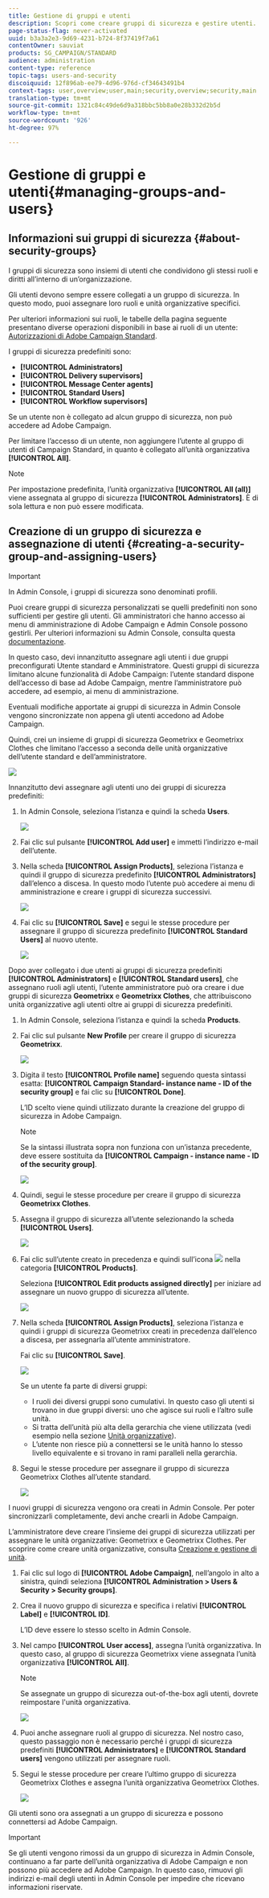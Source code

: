 ```yaml
---
title: Gestione di gruppi e utenti
description: Scopri come creare gruppi di sicurezza e gestire utenti.
page-status-flag: never-activated
uuid: b3a3a2e3-9d69-4231-b724-8f37419f7a61
contentOwner: sauviat
products: SG_CAMPAIGN/STANDARD
audience: administration
content-type: reference
topic-tags: users-and-security
discoiquuid: 12f896ab-ee79-4d96-976d-cf34643491b4
context-tags: user,overview;user,main;security,overview;security,main
translation-type: tm+mt
source-git-commit: 1321c84c49de6d9a318bbc5bb8a0e28b332d2b5d
workflow-type: tm+mt
source-wordcount: '926'
ht-degree: 97%

---
```



# Gestione di gruppi e utenti{#managing-groups-and-users}

## Informazioni sui gruppi di sicurezza {#about-security-groups}

I gruppi di sicurezza sono insiemi di utenti che condividono gli stessi ruoli e diritti all’interno di un’organizzazione.

Gli utenti devono sempre essere collegati a un gruppo di sicurezza. In questo modo, puoi assegnare loro ruoli e unità organizzative specifici.

Per ulteriori informazioni sui ruoli, le tabelle della pagina seguente presentano diverse operazioni disponibili in base ai ruoli di un utente: [Autorizzazioni di Adobe Campaign Standard](https://docs.campaign.adobe.com/doc/standard/en/Technotes/AdobeCampaign-ACSRights.pdf).

I gruppi di sicurezza predefiniti sono:

* **[!UICONTROL Administrators]**
* **[!UICONTROL Delivery supervisors]**
* **[!UICONTROL Message Center agents]**
* **[!UICONTROL Standard Users]**
* **[!UICONTROL Workflow supervisors]**

Se un utente non è collegato ad alcun gruppo di sicurezza, non può accedere ad Adobe Campaign.

Per limitare l’accesso di un utente, non aggiungere l’utente al gruppo di utenti di Campaign Standard, in quanto è collegato all’unità organizzativa **[!UICONTROL All]**.

>[!NOTE]
>
>Per impostazione predefinita, l’unità organizzativa **[!UICONTROL All (all)]** viene assegnata al gruppo di sicurezza **[!UICONTROL Administrators]**. È di sola lettura e non può essere modificata.

## Creazione di un gruppo di sicurezza e assegnazione di utenti {#creating-a-security-group-and-assigning-users}

>[!IMPORTANT]
>
>In Admin Console, i gruppi di sicurezza sono denominati profili.

Puoi creare gruppi di sicurezza personalizzati se quelli predefiniti non sono sufficienti per gestire gli utenti. Gli amministratori che hanno accesso ai menu di amministrazione di Adobe Campaign e Admin Console possono gestirli. Per ulteriori informazioni su Admin Console, consulta questa [documentazione](https://helpx.adobe.com/it/enterprise/managing/user-guide.html).

In questo caso, devi innanzitutto assegnare agli utenti i due gruppi preconfigurati Utente standard e Amministratore. Questi gruppi di sicurezza limitano alcune funzionalità di Adobe Campaign: l’utente standard dispone dell’accesso di base ad Adobe Campaign, mentre l’amministratore può accedere, ad esempio, ai menu di amministrazione.

Eventuali modifiche apportate ai gruppi di sicurezza in Admin Console vengono sincronizzate non appena gli utenti accedono ad Adobe Campaign.

Quindi, crei un insieme di gruppi di sicurezza Geometrixx e Geometrixx Clothes che limitano l’accesso a seconda delle unità organizzative dell’utente standard e dell’amministratore.

![](assets/ootb_security_group_1.png)

Innanzitutto devi assegnare agli utenti uno dei gruppi di sicurezza predefiniti:

1. In Admin Console, seleziona l’istanza e quindi la scheda **Users**.

   ![](assets/manage_security_group_2.png)

1. Fai clic sul pulsante **[!UICONTROL Add user]** e immetti l’indirizzo e-mail dell’utente.
1. Nella scheda **[!UICONTROL Assign Products]**, seleziona l’istanza e quindi il gruppo di sicurezza predefinito **[!UICONTROL Administrators]** dall’elenco a discesa. In questo modo l’utente può accedere ai menu di amministrazione e creare i gruppi di sicurezza successivi.

   ![](assets/ootb_security_group_2.png)

1. Fai clic su **[!UICONTROL Save]** e segui le stesse procedure per assegnare il gruppo di sicurezza predefinito **[!UICONTROL Standard Users]** al nuovo utente.

   ![](assets/ootb_security_group_3.png)

Dopo aver collegato i due utenti ai gruppi di sicurezza predefiniti **[!UICONTROL Administrators]** e **[!UICONTROL Standard users]**, che assegnano ruoli agli utenti, l’utente amministratore può ora creare i due gruppi di sicurezza **Geometrixx** e **Geometrixx Clothes**, che attribuiscono unità organizzative agli utenti oltre ai gruppi di sicurezza predefiniti.

1. In Admin Console, seleziona l’istanza e quindi la scheda **Products**.
1. Fai clic sul pulsante **New Profile** per creare il gruppo di sicurezza **Geometrixx**.

   ![](assets/create_security_1.png)

1. Digita il testo **[!UICONTROL Profile name]** seguendo questa sintassi esatta: **[!UICONTROL Campaign Standard- instance name - ID of the security group]** e fai clic su **[!UICONTROL Done]**.

   L’ID scelto viene quindi utilizzato durante la creazione del gruppo di sicurezza in Adobe Campaign.

   >[!NOTE]
   >
   >Se la sintassi illustrata sopra non funziona con un’istanza precedente, deve essere sostituita da **[!UICONTROL Campaign - instance name - ID of the security group]**.

   ![](assets/manage_security_group_1.png)

1. Quindi, segui le stesse procedure per creare il gruppo di sicurezza **Geometrixx Clothes**.
1. Assegna il gruppo di sicurezza all’utente selezionando la scheda **[!UICONTROL Users]**.

   ![](assets/manage_security_group_2.png)

1. Fai clic sull’utente creato in precedenza e quindi sull’icona ![](assets/managing_security_group_10.png) nella categoria **[!UICONTROL Products]**.

   Seleziona **[!UICONTROL Edit products assigned directly]** per iniziare ad assegnare un nuovo gruppo di sicurezza all’utente.

   ![](assets/manage_security_group_8.png)

1. Nella scheda **[!UICONTROL Assign Products]**, seleziona l’istanza e quindi i gruppi di sicurezza Geometrixx creati in precedenza dall’elenco a discesa, per assegnarla all’utente amministratore.

   Fai clic su **[!UICONTROL Save]**.

   ![](assets/manage_security_group_3.png)

   Se un utente fa parte di diversi gruppi:

   * I ruoli dei diversi gruppi sono cumulativi. In questo caso gli utenti si trovano in due gruppi diversi: uno che agisce sui ruoli e l’altro sulle unità.
   * Si tratta dell’unità più alta della gerarchia che viene utilizzata (vedi esempio nella sezione [Unità organizzative](../../administration/using/organizational-units.md)).
   * L’utente non riesce più a connettersi se le unità hanno lo stesso livello equivalente e si trovano in rami paralleli nella gerarchia.

1. Segui le stesse procedure per assegnare il gruppo di sicurezza Geometrixx Clothes all’utente standard.

   ![](assets/manage_security_group_9.png)

I nuovi gruppi di sicurezza vengono ora creati in Admin Console. Per poter sincronizzarli completamente, devi anche crearli in Adobe Campaign.

L’amministratore deve creare l’insieme dei gruppi di sicurezza utilizzati per assegnare le unità organizzative: Geometrixx e Geometrixx Clothes. Per scoprire come creare unità organizzative, consulta [Creazione e gestione di unità](../../administration/using/organizational-units.md#creating-and-managing-units).

1. Fai clic sul logo di **[!UICONTROL Adobe Campaign]**, nell’angolo in alto a sinistra, quindi seleziona **[!UICONTROL Administration > Users & Security > Security groups]**.
1. Crea il nuovo gruppo di sicurezza e specifica i relativi **[!UICONTROL Label]** e **[!UICONTROL ID]**.

   L’ID deve essere lo stesso scelto in Admin Console.

1. Nel campo **[!UICONTROL User access]**, assegna l’unità organizzativa. In questo caso, al gruppo di sicurezza Geometrixx viene assegnata l’unità organizzativa **[!UICONTROL All]**.

   >[!NOTE]
   >
   >Se assegnate un gruppo di sicurezza out-of-the-box agli utenti, dovrete reimpostare l&#39;unità organizzativa.

   ![](assets/manage_security_group_6.png)

1. Puoi anche assegnare ruoli al gruppo di sicurezza. Nel nostro caso, questo passaggio non è necessario perché i gruppi di sicurezza predefiniti **[!UICONTROL Administrators]** e **[!UICONTROL Standard users]** vengono utilizzati per assegnare ruoli.
1. Segui le stesse procedure per creare l’ultimo gruppo di sicurezza Geometrixx Clothes e assegna l’unità organizzativa Geometrixx Clothes.

   ![](assets/manage_security_group_7.png)

Gli utenti sono ora assegnati a un gruppo di sicurezza e possono connettersi ad Adobe Campaign.

>[!IMPORTANT]
>
>Se gli utenti vengono rimossi da un gruppo di sicurezza in Admin Console, continuano a far parte dell’unità organizzativa di Adobe Campaign e non possono più accedere ad Adobe Campaign. In questo caso, rimuovi gli indirizzi e-mail degli utenti in Admin Console per impedire che ricevano informazioni riservate.

